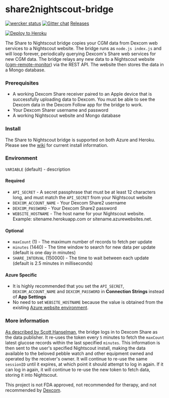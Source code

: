 share2nightscout-bridge
=======================

[![wercker status](https://app.wercker.com/status/1d9a86d110cb9d42c844fa60d084e5c4/m "wercker status")](https://app.wercker.com/project/bykey/1d9a86d110cb9d42c844fa60d084e5c4)
[![Gitter chat][gitter-img]][gitter-url]
[Releases][releases]

[![Deploy to Heroku][heroku-img]][heroku-url]

[releases]: https://github.com/bewest/share2nightscout-bridge/releases
[heroku-img]: https://www.herokucdn.com/deploy/button.png
[heroku-url]: https://heroku.com/deploy
[gitter-img]: https://img.shields.io/badge/Gitter-Join%20Chat%20%E2%86%92-1dce73.svg
[gitter-url]: https://gitter.im/nightscout/public
[c-r-m]: https://github.com/nightscout/cgm-remote-monitor
[wiki]: https://github.com/bewest/share2nightscout-bridge/wiki
[dexcom-eula]: http://www.dexcom.com/node/5421
[azure-environment]: https://github.com/projectkudu/kudu/wiki/Azure-runtime-environment
[blog-post]: http://www.hanselman.com/blog/BridgingDexcomShareCGMReceiversAndNightscout.aspx

The Share to Nightscout bridge copies your CGM data from Dexcom web services to a Nightscout website.  The bridge runs as `node.js index.js` and will loop forever, periodically querying Dexcom's Share web services for new CGM data.  The bridge relays any new data to a Nightscout website ([cgm-remote-monitor][c-r-m]) via the REST API.  The website then stores the data in a Mongo database.

### Prerequisites

* A working Dexcom Share receiver paired to an Apple device that is successfully uploading data to Dexcom.  You must be able to see the Dexcom data in the Dexcom Follow app for the bridge to work.
* Your Dexcom Sharer username and password
* A working Nightscout website and Mongo database

### Install

The Share to Nightscout bridge is supported on both Azure and Heroku.  Please see the [wiki][wiki] for current install information.

### Environment

`VARIABLE` (default) - description

#### Required

* `API_SECRET` - A secret passphrase that must be at least 12 characters long, and must match the `API_SECRET` from your Nightscout website
* `DEXCOM_ACCOUNT_NAME` - Your Dexcom Share2 username
* `DEXCOM_PASSWORD` - Your Dexcom Share2 password
* `WEBSITE_HOSTNAME` - The host name for your Nightscout website.  Example: sitename.herokuapp.com or sitename.azurewebsites.net.

#### Optional

* `maxCount` (1) - The maximum number of records to fetch per update
* `minutes` (1440) - The time window to search for new data per update (default is one day in minutes)
* `SHARE_INTERVAL` (150000) - The time to wait between each update (default is 2.5 minutes in milliseconds)

#### Azure Specific

* It is highly recommended that you set the `API_SECRET`, `DEXCOM_ACCOUNT_NAME` and `DEXCOM_PASSWORD` in **Connection Strings** instead of **App Settings**
* No need to set `WEBSITE_HOSTNAME` because the value is obtained from the existing [Azure website environment][azure-environment].

### More information

[As described by Scott Hanselman][blog-post], the bridge logs in to Dexcom Share as the data publisher.  It re-uses the token every `5` minutes to fetch the `maxCount` latest glucose records within the last specified `minutes`.  This information is then sent to the user's specified Nightscout install, making the data available to the beloved pebble watch and other equipment owned and operated by the receiver's owner.  It will continue to re-use the same `sessionID` until it expires, at which point it should attempt to log in again.  If it can log in again, it will continue to re-use the new token to fetch data, storing it into Nightscout.

This project is not FDA approved, not recommended for therapy, and not recommended by [Dexcom][dexcom-eula].

